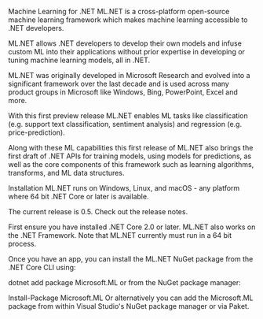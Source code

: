 Machine Learning for .NET
ML.NET is a cross-platform open-source machine learning framework which makes machine learning accessible to .NET developers.

ML.NET allows .NET developers to develop their own models and infuse custom ML into their applications without prior expertise in developing or tuning machine learning models, all in .NET.

ML.NET was originally developed in Microsoft Research and evolved into a significant framework over the last decade and is used across many product groups in Microsoft like Windows, Bing, PowerPoint, Excel and more.

With this first preview release ML.NET enables ML tasks like classification (e.g. support text classification, sentiment analysis) and regression (e.g. price-prediction).

Along with these ML capabilities this first release of ML.NET also brings the first draft of .NET APIs for training models, using models for predictions, as well as the core components of this framework such as learning algorithms, transforms, and ML data structures.

Installation
ML.NET runs on Windows, Linux, and macOS - any platform where 64 bit .NET Core or later is available.

The current release is 0.5. Check out the release notes.

First ensure you have installed .NET Core 2.0 or later. ML.NET also works on the .NET Framework. Note that ML.NET currently must run in a 64 bit process.

Once you have an app, you can install the ML.NET NuGet package from the .NET Core CLI using:

dotnet add package Microsoft.ML
or from the NuGet package manager:

Install-Package Microsoft.ML
Or alternatively you can add the Microsoft.ML package from within Visual Studio's NuGet package manager or via Paket.


